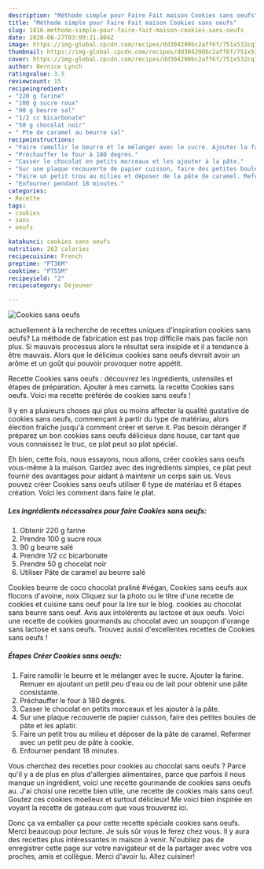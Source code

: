 ```yaml
---
description: "Méthode simple pour Faire Fait maison Cookies sans oeufs"
title: "Méthode simple pour Faire Fait maison Cookies sans oeufs"
slug: 1816-methode-simple-pour-faire-fait-maison-cookies-sans-oeufs
date: 2020-06-27T03:09:21.804Z
image: https://img-global.cpcdn.com/recipes/dd304290bc2aff6f/751x532cq70/cookies-sans-oeufs-photo-principale-de-la-recette.jpg
thumbnail: https://img-global.cpcdn.com/recipes/dd304290bc2aff6f/751x532cq70/cookies-sans-oeufs-photo-principale-de-la-recette.jpg
cover: https://img-global.cpcdn.com/recipes/dd304290bc2aff6f/751x532cq70/cookies-sans-oeufs-photo-principale-de-la-recette.jpg
author: Bernice Lynch
ratingvalue: 3.5
reviewcount: 15
recipeingredient:
- "220 g farine"
- "100 g sucre roux"
- "90 g beurre sal"
- "1/2 cc bicarbonate"
- "50 g chocolat noir"
- " Pte de caramel au beurre sal"
recipeinstructions:
- "Faire ramollir le beurre et le mélanger avec le sucre. Ajouter la farine. Remuer en ajoutant un petit peu d&#39;eau ou de lait pour obtenir une pâte consistante."
- "Préchauffer le four à 180 degrés."
- "Casser le chocolat en petits morceaux et les ajouter à la pâte."
- "Sur une plaque recouverte de papier cuisson, faire des petites boules de pâte et les aplatir."
- "Faire un petit trou au milieu et déposer de la pâte de caramel. Refermer avec un petit peu de pâte à cookie."
- "Enfourner pendant 18 minutes."
categories:
- Recette
tags:
- cookies
- sans
- oeufs

katakunci: cookies sans oeufs 
nutrition: 263 calories
recipecuisine: French
preptime: "PT36M"
cooktime: "PT55M"
recipeyield: "2"
recipecategory: Déjeuner

---
```



![Cookies sans oeufs](https://img-global.cpcdn.com/recipes/dd304290bc2aff6f/751x532cq70/cookies-sans-oeufs-photo-principale-de-la-recette.jpg)

actuellement à la recherche de recettes uniques d'inspiration cookies sans oeufs? La méthode de fabrication est pas trop difficile mais pas facile non plus. Si mauvais processus alors le résultat sera insipide et il a tendance à être mauvais. Alors que le délicieux cookies sans oeufs devrait avoir un arôme et un goût qui pouvoir provoquer notre appétit.

Recette Cookies sans oeufs : découvrez les ingrédients, ustensiles et étapes de préparation. Ajouter à mes carnets. la recette Cookies sans oeufs. Voici ma recette préférée de cookies sans oeufs !

Il y en a plusieurs choses qui plus ou moins affecter la qualité gustative de cookies sans oeufs, commençant à partir du type de matériau, alors élection fraîche jusqu'à comment créer et serve it. Pas besoin déranger if préparez un bon cookies sans oeufs délicieux dans house, car tant que vous connaissez le truc, ce plat peut so plat spécial.


Eh bien, cette fois, nous essayons, nous allons, créer cookies sans oeufs vous-même à la maison. Gardez avec des ingrédients simples, ce plat peut fournir des avantages pour aidant à maintenir un corps sain us. Vous pouvez créer Cookies sans oeufs utiliser 6 type de matériau et 6 étapes création. Voici les comment dans faire le plat.

<!--inarticleads1-->

##### Les ingrédients nécessaires pour faire Cookies sans oeufs:

1. Obtenir 220 g farine
1. Prendre 100 g sucre roux
1.  90 g beurre salé
1. Prendre 1/2 cc bicarbonate
1. Prendre 50 g chocolat noir
1. Utiliser  Pâte de caramel au beurre salé


Cookies beurre de coco chocolat praliné #végan, Cookies sans oeufs aux flocons d&#39;avoine, noix Cliquez sur la photo ou le titre d&#39;une recette de cookies et cuisine sans oeuf pour la lire sur le blog. cookies au chocolat sans beurre sans oeuf. Avis aux intolérents au lactose et aux oeufs. Voici une recette de cookies gourmands au chocolat avec un soupçon d&#39;orange sans lactose et sans oeufs. Trouvez aussi d&#39;excellentes recettes de Cookies sans oeufs ! 

<!--inarticleads2-->

##### Étapes Créer Cookies sans oeufs:

1. Faire ramollir le beurre et le mélanger avec le sucre. Ajouter la farine. Remuer en ajoutant un petit peu d&#39;eau ou de lait pour obtenir une pâte consistante.
1. Préchauffer le four à 180 degrés.
1. Casser le chocolat en petits morceaux et les ajouter à la pâte.
1. Sur une plaque recouverte de papier cuisson, faire des petites boules de pâte et les aplatir.
1. Faire un petit trou au milieu et déposer de la pâte de caramel. Refermer avec un petit peu de pâte à cookie.
1. Enfourner pendant 18 minutes.


Vous cherchez des recettes pour cookies au chocolat sans oeufs ? Parce qu&#39;il y a de plus en plus d&#39;allergies alimentaires, parce que parfois il nous manque un ingrédient, voici une recette gourmande de cookies sans oeufs au. J&#39;ai choisi une recette bien utile, une recette de cookies mais sans oeuf. Goutez ces cookies moelleux et surtout délicieux! Me voici bien inspirée en voyant la recette de gateau.com que vous trouverez ici. 


Donc ça va emballer ça pour cette recette spéciale cookies sans oeufs. Merci beaucoup pour lecture. Je suis sûr vous le ferez chez vous. Il y aura des recettes plus  intéressantes in maison à venir. N'oubliez pas de enregistrer cette page sur votre navigateur et de la partager avec votre vos proches, amis et collègue. Merci d'avoir lu. Allez cuisiner!
